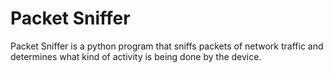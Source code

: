 # Packet Sniffer

Packet Sniffer is a python program that sniffs packets of network traffic and determines what kind of activity is being done by the device. 

